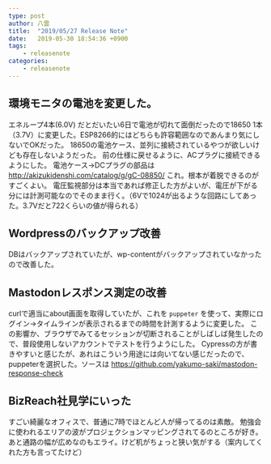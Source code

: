 ```yaml
---
type: post
author: 八雲
title:  "2019/05/27 Release Note"
date:   2019-05-30 18:54:36 +0900
tags:
	- releasenote
categories:
	- releasenote
---
```

## 環境モニタの電池を変更した。
エネループ4本(6.0V) だとだいたい6日で電池が切れて面倒だったので18650 1本（3.7V）に変更した。ESP8266的にはどちらも許容範囲なのであんまり気にしないでOKだった。
18650の電池ケース、並列に接続されているやつが欲しいけども存在しないようだった。
前の仕様に戻せるように、ACプラグに接続できるようにした。
電池ケース→DCプラグの部品は http://akizukidenshi.com/catalog/g/gC-08850/ これ。根本が着脱できるのがすごくよい。
電圧監視部分は本当であれば修正した方がよいが、電圧が下がる分には計測可能なのでそのまま行く。（6Vで1024が出るような回路にしてあった。3.7Vだと722くらいの値が得られる）

## Wordpressのバックアップ改善
DBはバックアップされていたが、wp-contentがバックアップされていなかったので改善した。

## Mastodonレスポンス測定の改善

curlで適当にabout画面を取得していたが、これを `puppeter` を使って、実際にログイン→タイムラインが表示されるまでの時間を計測するように変更した。
この影響か、ブラウザでみてるセッションが切断されることがしばしば発生したので、普段使用しないアカウントでテストを行うようにした。
Cypressの方が書きやすいと感じたが、あれはこういう用途には向いてない感じだったので、puppeterを選択した。ソースは https://github.com/yakumo-saki/mastodon-response-check

## BizReach社見学にいった

すごい綺麗なオフィスで、普通に7時でほとんど人が帰ってるのは素敵。
勉強会に使われるエリアの波がプロジェクションマッピングされてるのところが好き。
あと通路の幅が広めなのもエライ。けど机がちょっと狭い気がする（案内してくれた方も言ってたけど）
